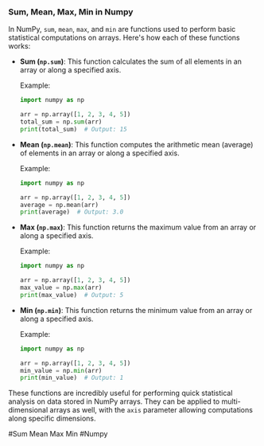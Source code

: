 ### Sum, Mean, Max, Min in Numpy

In NumPy, `sum`, `mean`, `max`, and `min` are functions used to perform basic statistical computations on arrays. Here's how each of these functions works:

- **Sum (`np.sum`)**: This function calculates the sum of all elements in an array or along a specified axis.
  
  Example:
  ```python
  import numpy as np

  arr = np.array([1, 2, 3, 4, 5])
  total_sum = np.sum(arr)
  print(total_sum)  # Output: 15
  ```

- **Mean (`np.mean`)**: This function computes the arithmetic mean (average) of elements in an array or along a specified axis.
  
  Example:
  ```python
  import numpy as np

  arr = np.array([1, 2, 3, 4, 5])
  average = np.mean(arr)
  print(average)  # Output: 3.0
  ```

- **Max (`np.max`)**: This function returns the maximum value from an array or along a specified axis.
  
  Example:
  ```python
  import numpy as np

  arr = np.array([1, 2, 3, 4, 5])
  max_value = np.max(arr)
  print(max_value)  # Output: 5
  ```

- **Min (`np.min`)**: This function returns the minimum value from an array or along a specified axis.
  
  Example:
  ```python
  import numpy as np

  arr = np.array([1, 2, 3, 4, 5])
  min_value = np.min(arr)
  print(min_value)  # Output: 1
  ```

These functions are incredibly useful for performing quick statistical analysis on data stored in NumPy arrays. They can be applied to multi-dimensional arrays as well, with the `axis` parameter allowing computations along specific dimensions.

#Sum Mean Max Min #Numpy
